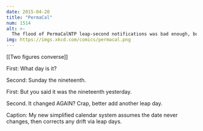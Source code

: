 ```yaml
---
date: 2015-04-20
title: "PermaCal"
num: 1514
alt: >-
  The flood of PermaCalNTP leap-second notifications was bad enough, but when people started asking for millisecond resolution, the resulting DDOS brought down the internet.
img: https://imgs.xkcd.com/comics/permacal.png
---
```

[[Two figures converse]]

First: What day is it?

Second: Sunday the nineteenth.

First: But you said it was the nineteenth yesterday.

Second. It changed AGAIN? Crap, better add another leap day.

Caption: My new simplified calendar system assumes the date never changes, then corrects any drift via leap days.

